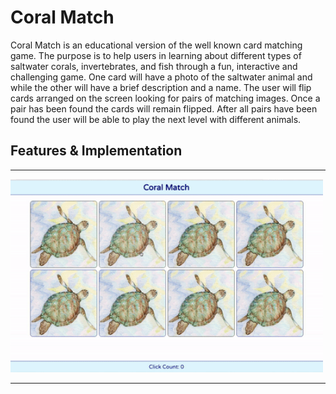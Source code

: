 # Coral Match

Coral Match is an educational version of the well known card matching game. The purpose is to help users in learning about different types of saltwater corals, invertebrates, and fish through a fun, interactive and challenging game. One card will have a photo of the saltwater animal and while the other will have a brief description and a name. The user will flip cards arranged on the screen looking for pairs of matching images. Once a pair has been found the cards will remain flipped. After all pairs have been found the user will be able to play the next level with different animals.

## Features & Implementation

<hr>
<img src="src/images/coral_match.gif" style="width:500px">
<hr>
